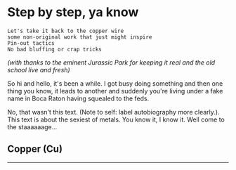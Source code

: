 # Step by step, ya know

```
Let's take it back to the copper wire
some non-original work that just might inspire
Pin-out tactics
No bad bluffing or crap tricks
```
*(with thanks to the eminent Jurassic Park for keeping it real and 
the old school live and fresh)*

So hi and hello, it's been a while. I got busy doing something 
and then one thing you know, it leads to another and suddenly
you're living under a fake name in Boca Raton having squealed
to the feds. 

No, that wasn't this text. (Note to self: label autobiography
more clearly.). This text is about the sexiest of metals. You
know it, I know it. Well come to the staaaaaage...

## Copper (Cu)
------------------


